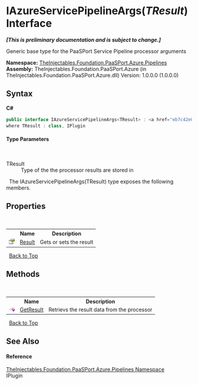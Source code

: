 # IAzureServicePipelineArgs(*TResult*) Interface
 _**\[This is preliminary documentation and is subject to change.\]**_

Generic base type for the PaaSPort Service Pipeline processor arguments

**Namespace:**&nbsp;<a href="12877838-209f-7bd8-1db6-0de375a06add">TheInjectables.Foundation.PaaSPort.Azure.Pipelines</a><br />**Assembly:**&nbsp;TheInjectables.Foundation.PaaSPort.Azure (in TheInjectables.Foundation.PaaSPort.Azure.dll) Version: 1.0.0.0 (1.0.0.0)

## Syntax

**C#**<br />
``` C#
public interface IAzureServicePipelineArgs<TResult> : <a href="eb7c42e0-8596-9b73-fd4a-f1011292124f">IAzureServicePipelineArgs</a>
where TResult : class, IPlugin

```


#### Type Parameters
&nbsp;<dl><dt>TResult</dt><dd>Type of the  the processor results are stored in</dd></dl>&nbsp;
The IAzureServicePipelineArgs(TResult) type exposes the following members.


## Properties
&nbsp;<table><tr><th></th><th>Name</th><th>Description</th></tr><tr><td>![Public property](media/pubproperty.gif "Public property")</td><td><a href="dce48fde-0809-5eff-b1be-477f9ddac92f">Result</a></td><td>
Gets or sets the result</td></tr></table>&nbsp;
<a href="#iazureservicepipelineargs(*tresult*)-interface">Back to Top</a>

## Methods
&nbsp;<table><tr><th></th><th>Name</th><th>Description</th></tr><tr><td>![Public method](media/pubmethod.gif "Public method")</td><td><a href="6061bb80-6cf8-08c6-7183-2d9479dbb780">GetResult</a></td><td>
Retrievs the result data from the processor</td></tr></table>&nbsp;
<a href="#iazureservicepipelineargs(*tresult*)-interface">Back to Top</a>

## See Also


#### Reference
<a href="12877838-209f-7bd8-1db6-0de375a06add">TheInjectables.Foundation.PaaSPort.Azure.Pipelines Namespace</a><br />IPlugin<br />
